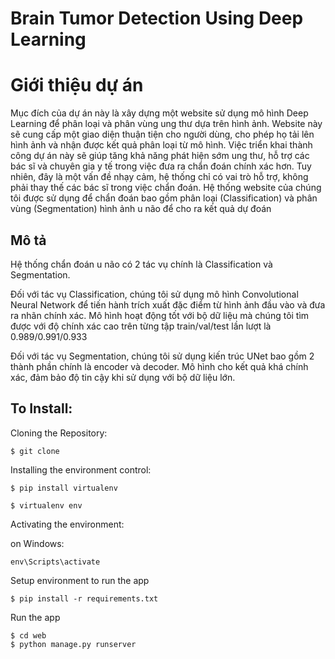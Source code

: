 # Brain Tumor Detection Using Deep Learning

# Giới thiệu dự án
Mục đích của dự án này là xây dựng một website sử dụng mô hình Deep Learning để phân loại và phân vùng ung thư dựa trên hình ảnh. Website này sẽ cung cấp một giao diện thuận tiện cho người dùng, cho phép họ tải lên hình ảnh và nhận được kết quả phân loại từ mô hình. Việc triển khai thành công dự án này sẽ giúp tăng khả năng phát hiện sớm ung thư, hỗ trợ các bác sĩ và chuyên gia y tế trong việc đưa ra chẩn đoán chính xác hơn. Tuy nhiên, đây là một vấn đề nhạy cảm, hệ thống chỉ có vai trò hỗ trợ, không phải thay thế các bác sĩ trong việc chẩn đoán. Hệ thống website của chúng tôi được sử dụng để chẩn đoán bao gồm phân loại (Classification) và phân vùng (Segmentation) hình ảnh u não để cho ra kết quả dự đoán

## Mô tả
Hệ thống chẩn đoán u não có 2 tác vụ chính là Classification và Segmentation.

Đối với tác vụ Classification, chúng tôi sử dụng mô hình Convolutional Neural Network để tiến hành trích xuất đặc điểm từ hình ảnh đầu vào và đưa ra nhãn chính xác. Mô hình hoạt động tốt với bộ dữ liệu mà chúng tôi tìm được với độ chính xác cao trên từng tập train/val/test lần lượt là 0.989/0.991/0.933

Đối với tác vụ Segmentation, chúng tôi sử dụng kiến trúc UNet bao gồm 2 thành phần chính là encoder và decoder. Mô hình cho kết quả khá chính xác, đảm bảo độ tin cậy khi sử dụng với bộ dữ liệu lớn.

## To Install:

Cloning the Repository:

```
$ git clone 

```

Installing the environment control:

```
$ pip install virtualenv

$ virtualenv env

```

Activating the environment:

on Windows:
```
env\Scripts\activate
```

Setup environment to run the app
```
$ pip install -r requirements.txt
```
Run the app
```
$ cd web
$ python manage.py runserver
```
